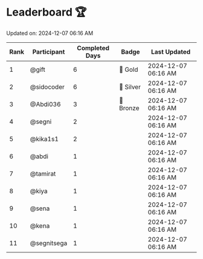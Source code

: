 # Leaderboard 🏆

Updated on: 2024-12-07 06:16 AM

| Rank | Participant       | Completed Days | Badge      | Last Updated         |
|------|-------------------|----------------|------------|----------------------|
| 1    | @gift             | 6              | 🏅 Gold     | 2024-12-07 06:16 AM |
| 2    | @sidocoder        | 6              | 🥈 Silver   | 2024-12-07 06:16 AM |
| 3    | @Abdi036          | 3              | 🥉 Bronze   | 2024-12-07 06:16 AM |
| 4    | @segni            | 2              |            | 2024-12-07 06:16 AM |
| 5    | @kika1s1          | 2              |            | 2024-12-07 06:16 AM |
| 6    | @abdi             | 1              |            | 2024-12-07 06:16 AM |
| 7    | @tamirat          | 1              |            | 2024-12-07 06:16 AM |
| 8    | @kiya             | 1              |            | 2024-12-07 06:16 AM |
| 9    | @sena             | 1              |            | 2024-12-07 06:16 AM |
| 10   | @kena             | 1              |            | 2024-12-07 06:16 AM |
| 11   | @segnitsega       | 1              |            | 2024-12-07 06:16 AM |
